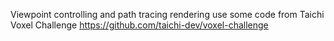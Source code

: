 Viewpoint controlling and path tracing rendering use some code from Taichi Voxel Challenge
https://github.com/taichi-dev/voxel-challenge
